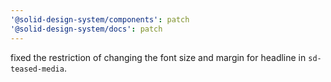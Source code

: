 ```yaml
---
'@solid-design-system/components': patch
'@solid-design-system/docs': patch
---
```


fixed the restriction of changing the font size and margin for headline in `sd-teased-media`.
